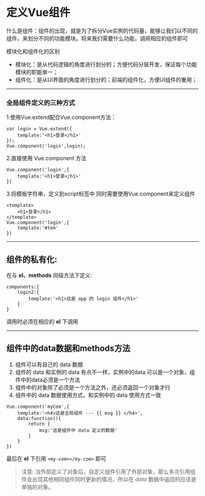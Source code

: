 # 定义Vue组件
什么是组件：组件的出现，就是为了拆分Vue实例的代码量，能够让我们以不同的组件，来划分不同的功能模块。将来我们需要什么功能，调用相应的组件即可

模块化和组件化的区别
* 模块化：是从代码逻辑的角度进行划分的；方便代码分层开发，保证每个功能模块的职能单一；
* 组件化：是从UI界面的角度进行划分的；前端的组件化，方便UI组件的重用；
---
### 全局组件定义的三种方式
1.使用Vue.extend配合Vue.component方法：

```
var login = Vue.extend({
    template:'<h1>登录</h1>'
});
Vue.component('login',login);
```
2.直接使用 Vue.component 方法

```
Vue.component('login',{
    template:'<h1>登录</h1>'
})
```
3.将模板字符串，定义到script标签中
同时需要使用Vue.component来定义组件
```
<template>
    <h1>登录</h1>
</template>
Vue.component('login',{
    template:'#tem'
})
```
---
## 组件的私有化:
在与 **el、methods** 同级方法下定义:
```
components:{
    login2:{
        template:'<h1>这是 app 的 login 组件</h1>'
    }
}
```
调用时必须在相应的 **el** 下调用

---
## 组件中的data数据和methods方法

1. 组件可以有自己的 data 数据
2. 组件的 data 和实例的 data 有点不一样，实例中的data 可以是一个对象，组件中的data必须是一个方法
3. 组件中的对象除了必须是一个方法之外，还必须返回一个对象才行
4. 组件中的 data 数据使用方式，和实例中的 data 使用方式一致
```
Vue.component('myCom',{
    template:'<h4>这是全局组件 --- {{ msg }} </h4>',
    data:function(){
        return {
            msg:'这是组件中 data 定义的数据'
        }
    }
})
```
最后在 **el** 下引用 ```<my-com></my-com>``` 即可

> 注意: 当外部定义了对象后，自定义组件引用了外部对象，那么多次引用组件会出现其他相同组件同时更新的情况，所以在 *data* 数据中返回的应该是单独的对象。